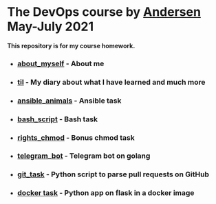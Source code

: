 # The DevOps course by [Andersen](https://andersenlab.com/) May-July 2021
**This repository is for my course homework.**
+ ### [about_myself](https://github.com/CowboyFromHell/devops_course/tree/devops_master/about_myself) - About me
+ ### [til](https://github.com/CowboyFromHell/devops_course/tree/devops_master/til) - My diary about what I have learned and much more 
+ ### [ansible_animals](https://github.com/CowboyFromHell/devops_course/tree/devops_master/ansible_animals) - Ansible task
+ ### [bash_script](https://github.com/CowboyFromHell/devops_course/tree/devops_master/bash_script) - Bash task
+ ### [rights_chmod](https://github.com/CowboyFromHell/devops_course/tree/devops_master/rights_chmod) - Bonus chmod task
+ ### [telegram_bot](https://github.com/CowboyFromHell/devops_course/tree/devops_master/telegram_bot) - Telegram bot on golang
+ ### [git_task](https://github.com/CowboyFromHell/devops_course/tree/devops_master/git_task) - Python script to parse pull requests on GitHub
+ ### [docker task](https://github.com/CowboyFromHell/devops_course/tree/devops_master/docker_task) - Python app on flask in a docker image